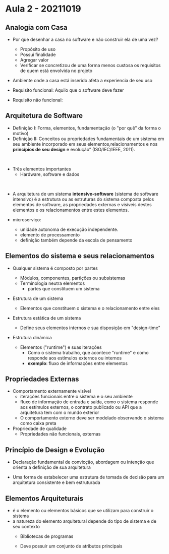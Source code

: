 # Aula 2 - 20211019 

## Analogia com Casa

- Por que desenhar a casa no software e não construir ela de uma vez?
    - Propósito de uso
    - Possui finalidade
    - Agregar valor
    - Verificar se concretizou de uma forma menos custosa os requisitos de quem está envolvida no projeto

- Ambiente onde a casa está inserido afeta a experiencia de seu uso


- Requisito funcional: Aquilo que o software deve fazer
- Requisito não funcional: 

## Arquitetura de Software
- Definição I: Forma, elementos, fundamentação (o "por quê" da forma o motivo)
- Definição II: Conceitos ou propriedades fundamentais de um sistema em seu ambiente incorporado em seus elementos,relacionamentos e nos **princípios de seu design** e evolução” (ISO/IEC/IEEE, 2011).

<br>

- Três elementos importantes
    - Hardware, software e dados

<br>

- A arquitetura de um sistema **intensive-software** (sistema de software intensivo) é a estrutura ou as estruturas do sistema composta pelos elementos de software, as propriedades externas e visíveis destes elementos e os relacionamentos entre estes elementos.

- microserviço:
    - unidade autonoma de execução independente.
    - elemento de processamento
    - definição também depende da escola de pensamento

## Elementos do sistema e seus relacionamentos
- Qualquer sistema é composto por partes
    - Módulos, componentes, partições ou subsistemas
    - Terminologia neutra elementos
        - partes que constituem um sistema

- Estrutura de um sistema
    - Elementos que constituem o sistema e o relacionamento entre eles

- Estrutura estática de um sistema
    - Define seus elementos internos e sua disposição em "design-time"

- Estrutura dinâmica
    - Elementos ("runtime") e suas iterações
        - Como o sistema trabalho, que acontece "runtime" e como responde aos estímulos externos ou internos
      - **exemplo**: fluxo de informações entre elementos

## Propriedades Externas
- Comportamento externamente visível
    - iterações funcionais entre o sistema e o seu ambiente
    - fluxo de informação de entrada e saída, como o sistema responde aos estímulos externos, o contrato publicado ou API que a arquitetura tem com o mundo exterior
    - O comportamento externo deve ser modelado observando o sistema como caixa preta
- Propriedade de qualidade
    - Propriedades não funcionais, externas


## Princípio de Design e Evolução
- Declaração fundamental de convicção, abordagem ou intenção que orienta a definição de sua arquitetura

- Uma forma de estabelecer uma estrutura de tomada de decisão para um arquitetura consistente e bem estruturada

## Elementos Arquiteturais
- é o elemento ou elementos básicos que se utilizam para construir o sistema
- a natureza do elemento arquitetural depende do tipo de sistema e de seu contexto
    - Bibliotecas de programas

  - Deve possuir um conjunto de atributos principais
